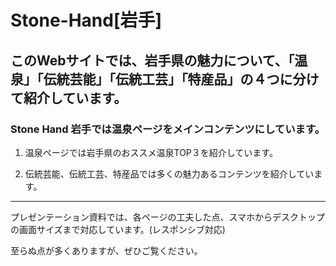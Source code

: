 # Stone-Hand[岩手]

## このWebサイトでは、岩手県の魅力について、「温泉」「伝統芸能」「伝統工芸」「特産品」の４つに分けて紹介しています。

### Stone Hand 岩手では温泉ページをメインコンテンツにしています。

1. 温泉ページでは岩手県のおススメ温泉TOP３を紹介しています。

2. 伝統芸能、伝統工芸、特産品では多くの魅力あるコンテンツを紹介しています。


---

プレゼンテーション資料では、各ページの工夫した点、スマホからデスクトップの画面サイズまで対応しています。(レスポンシブ対応)


至らぬ点が多くありますが、ぜひご覧ください。



